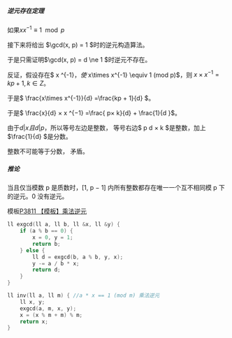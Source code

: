##### 逆元存在定理

如果$x x^{-1} \equiv 1 \mod p$

接下来将给出 $\gcd(x, p) = 1 $时的逆元构造算法。

于是只需证明$\gcd(x, p) = d \ne 1 $时逆元不存在。

 反证，假设存在$ x ^{-1}$，使$ x\times x^{-1} \equiv 1 (mod p)$，则 $x × x ^{−1 }= kp + 1, k ∈ Z$。

于是$ \frac{x\times x^{-1}}{d} =\frac{kp + 1}{d} $。

于是$ \frac{x}{d} × x ^{−1} =\frac{ p× k}{d} + \frac{1}{d }$。

由于$d | x 且 d | p$，所以等号左边是整数， 等号右边$ p d × k $是整数，加上 $\frac{1}{d} $是分数。

整数不可能等于分数， 矛盾。

##### 推论

当且仅当模数 p 是质数时，[1, p − 1] 内所有整数都存在唯一一个互不相同模 p 下的逆元。0 没有逆元。







模板[P3811 【模板】乘法逆元](https://www.luogu.com.cn/problem/P3811)

```cpp
ll exgcd(ll a, ll b, ll &x, ll &y) {
    if (a % b == 0) {
        x = 0, y = 1;
        return b;
    } else {
        ll d = exgcd(b, a % b, y, x);
        y -= a / b * x;
        return d;
    }
}

ll inv(ll a, ll m) { //a * x == 1 (mod m) 乘法逆元
    ll x, y;
    exgcd(a, m, x, y);
    x = (x % m + m) % m;
    return x;
}
```
